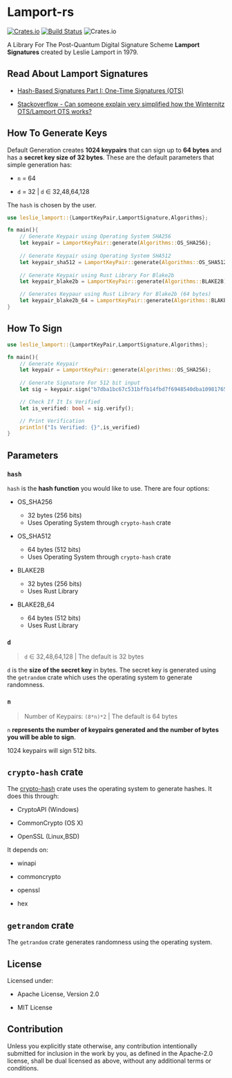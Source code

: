 # Lamport-rs

[![Crates.io](https://img.shields.io/crates/v/leslie_lamport?style=flat-square)](https://crates.io/crates/leslie_lamport)
[![Build Status](https://travis-ci.org/0xAtropine/Leslie-Lamport.svg?branch=master)](https://travis-ci.org/0xAtropine/Leslie-Lamport)
![Crates.io](https://img.shields.io/crates/l/leslie_lamport?style=flat-square)

A Library For The Post-Quantum Digital Signature Scheme **Lamport Signatures** created by Leslie Lamport in 1979.

## Read About Lamport Signatures

* [Hash-Based Signatures Part I: One-Time Signatures (OTS)](https://cryptoservices.github.io/quantum/2015/12/04/one-time-signatures.html)

* [Stackoverflow - Can someone explain very simplified how the Winternitz OTS/Lamport OTS works?](https://iota.stackexchange.com/questions/645/can-someone-explain-very-simplified-how-the-winternitz-ots-lamport-ots-works)

## How To Generate Keys

Default Generation creates **1024 keypairs** that can sign up to **64 bytes** and has a **secret key size of 32 bytes**. These are the default parameters that simple generation has:

* `n` = 64

* `d` = 32 | `d` ∈ 32,48,64,128

The `hash` is chosen by the user.

```rust
use leslie_lamport::{LamportKeyPair,LamportSignature,Algorithms};

fn main(){
    // Generate Keypair using Operating System SHA256
    let keypair = LamportKeyPair::generate(Algorithms::OS_SHA256);
    
    // Generate Keypair using Operating System SHA512
    let keypair_sha512 = LamportKeyPair::generate(Algorithms::OS_SHA512);
    
    // Generate Keypair using Rust Library For Blake2b
    let keypair_blake2b = LamportKeyPair::generate(Algorithms::BLAKE2B);

    // Generates Keypaur using Rust Library For Blake2b (64 bytes)
    let keypair_blake2b_64 = LamportKeyPair::generate(Algorithms::BLAKE2B_64);
}
```

## How To Sign

```rust
use leslie_lamport::{LamportKeyPair,LamportSignature,Algorithms};

fn main(){
    // Generate Keypair
    let keypair = LamportKeyPair::generate(Algorithms::OS_SHA256);
    
    // Generate Signature For 512 bit input
    let sig = keypair.sign("b7dba1bc67c531bffb14fbd7f6948540dba10981765a0538575bed2b6bf553d43f35c287635ef7c4cb2c379f71218edaf70d5d73844910684103b99916e428c2");

    // Check If It Is Verified
    let is_verified: bool = sig.verify();

    // Print Verification
    println!("Is Verified: {}",is_verified)
}
```

## Parameters

### `hash`

`hash` is the **hash function** you would like to use. There are four options:

* OS_SHA256
    * 32 bytes (256 bits)
    * Uses Operating System through `crypto-hash` crate

* OS_SHA512
    * 64 bytes (512 bits)
    * Uses Operating System through `crypto-hash` crate

* BLAKE2B
    * 32 bytes (256 bits)
    * Uses Rust Library

* BLAKE2B_64
    * 64 bytes (512 bits)
    * Uses Rust Library

### `d`

> `d` ∈ 32,48,64,128 | The default is 32 bytes

`d` is the **size of the secret key** in bytes. The secret key is generated using the `getrandom` crate which uses the operating system to generate randomness.

### `n`

> Number of Keypairs: `(8*n)*2` | The default is 64 bytes

`n` **represents the number of keypairs generated and the number of bytes you will be able to sign**.

1024 keypairs will sign 512 bits.


## `crypto-hash` crate

The [crypto-hash](https://github.com/malept/crypto-hash) crate uses the operating system to generate hashes. It does this through:

* CryptoAPI (Windows)

* CommonCrypto (OS X)

* OpenSSL (Linux,BSD)

It depends on:

* winapi

* commoncrypto

* openssl

* hex

## `getrandom` crate

The `getrandom` crate generates randomness using the operating system.

## License

Licensed under:

* Apache License, Version 2.0

* MIT License

## Contribution

Unless you explicitly state otherwise, any contribution intentionally submitted
for inclusion in the work by you, as defined in the Apache-2.0 license, shall be dual licensed as above, without any additional terms or conditions.
